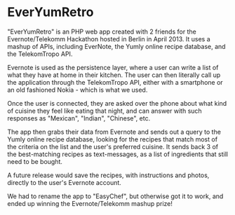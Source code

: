 EverYumRetro
============
"EverYumRetro" is an PHP web app created with 2 friends for the Evernote/Telekomm Hackathon hosted in Berlin in April 2013.  It uses a mashup of APIs, including EverNote, the Yumly online recipe database, and the TelekomTropo API.

Evernote is used as the persistence layer, where a user can write a list of what they have at home in their kitchen.
The user can then literally call up the application through the TelekomTropo API, either with a smartphone or an old fashioned Nokia - which is what we used.

Once the user is connected, they are asked over the phone about what kind of cuisine they feel like eating that night, and can answer with such responses as "Mexican", "Indian", "Chinese", etc.

The app then grabs their data from Evernote and sends out a query to the Yumly online recipe database, looking for the recipes that match most of the criteria on the list and the user's preferred cuisine.  It sends back 3 of the best-matching recipes as text-messages, as a list of ingredients that still need to be bought.

A future release would save the recipes, with instructions and photos, directly to the user's Evernote account.

We had to rename the app to "EasyChef", but otherwise got it to work, and ended up winning the Evernote/Telekomm mashup prize!  
